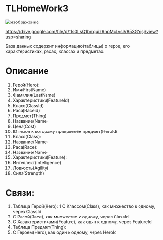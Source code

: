 # TLHomeWork3

![изображение](https://github.com/Veser4/TLHomeWork3/assets/109903763/a9474972-de56-4663-b024-84f1a9ecbc69)

https://drive.google.com/file/d/11s0LsQ1bnlquiz9npMcLvslV853GYjsj/view?usp=sharing


База данных содержит информацию(таблицы) о герое, его характеристиках, расах, классах и предметах. 
# Описание
1. Герой(Hero):
  1. Имя(FirstName)
  2. Фамилия(LastName)
  3. Характеристики(FeatureId)
  4. Класс(ClassId)
  5. Раса(Raceid)
2. Предмет(Thing):
  1. Название(Name)
  2. Цена(Cost)
  3. ID героя к которому прикрпелён предмет(HeroId)
3. Класс(Class):
  1. Название(Name)
4. Раса(Race):
  1. Название(Name)
5. Характеристики(Feature):
  1. Интеллект(Intelligence)
  2. Ловкость(Agility)
  3. Сила(Strength)
   
# Связи:
1. Таблица Герой(Hero):
  1 С Классом(Class), как множество к одному, через ClassId
  2. С Расой(Race), как множество к одному, через ClassId
  3. С Характеристиками(Feature), как один к одному, через FeatureId
2. Таблица Предмет(Thing):
  1. C Героем(Hero), как один к одному, через HeroId
